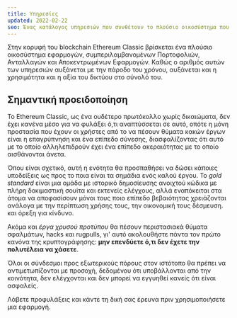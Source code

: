 ```yaml
---
title: Υπηρεσίες
updated: 2022-02-22
seo: Ένας κατάλογος υπηρεσιών που συνθέτουν το πλούσιο οικοσύστημα που βρίσκεται στην κορυφή του Ethereum Classic, όπως πορτοφόλια, ανταλλακτήρια και αποκεντρωμένες εφαρμογές.
---
```


Στην κορυφή του blockchain Ethereum Classic βρίσκεται ένα πλούσιο οικοσύστημα εφαρμογών, συμπεριλαμβανομένων Πορτοφολιών, Ανταλλαγών και Αποκεντρωμένων Εφαρμογών. Καθώς ο αριθμός αυτών των υπηρεσιών αυξάνεται με την πάροδο του χρόνου, αυξάνεται και η χρησιμότητα και η αξία του δικτύου στο σύνολό του.

## Σημαντική προειδοποίηση

Το Ethereum Classic, ως ένα ουδέτερο πρωτόκολλο χωρίς δικαιώματα, δεν έχει κανένα μέσο για να φυλάξει ό,τι αναπτύσσεται σε αυτό, οπότε η μόνη προστασία που έχουν οι χρήστες από το να πέσουν θύματα κακών έργων είναι η επαγρύπνηση και ένα επίπεδο σύνεσης, διασφαλίζοντας ότι αυτό με το οποίο αλληλεπιδρούν έχει ένα επίπεδο ακεραιότητας με το οποίο αισθάνονται άνετα.

Όπου είναι σχετικό, αυτή η ενότητα θα προσπαθήσει να δώσει κάποιες υποδείξεις ως προς το ποια είναι τα σημάδια ενός καλού έργου. Το _gold standard_ είναι μια ομάδα με ιστορικό δημοσίευσης ανοιχτού κώδικα με πλήρη δοκιμαστική σουίτα και εκτενείς ελέγχους, αλλά εναπόκειται στα άτομα να αποφασίσουν μόνοι τους ποιο επίπεδο βεβαιότητας χρειάζονται ανάλογα με την περίπτωση χρήσης τους, την οικονομική τους δέσμευση. και όρεξη για κίνδυνο.

Ακόμα και _έργα χρυσού προτύπου_ θα πέσουν περιστασιακά θύματα σφαλμάτων, hacks και rugpulls, γι' αυτό ακολουθήστε πάντα τον πρώτο κανόνα της κρυπτογράφησης: **μην επενδύετε ό,τι δεν έχετε την πολυτέλεια να χάσετε**.

Όλοι οι σύνδεσμοι προς εξωτερικούς πόρους στον ιστότοπο θα πρέπει να αντιμετωπίζονται με προσοχή, δεδομένου ότι υποβάλλονται από την κοινότητα, δεν ελέγχονται και δεν μπορεί να εγγυηθεί κανείς ότι είναι ασφαλείς.

Λάβετε προφυλάξεις και κάντε τη δική σας έρευνα πριν χρησιμοποιήσετε μια εφαρμογή.
